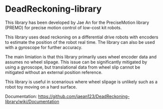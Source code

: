 # DeadReckoning-library

This library has been developed by Jae An for the PreciseMotion library (PREMO) for precise motion control of low-cost kit robots.

This library uses dead reckoning on a differential drive robots with encoders to estimate the position of the robot real time. The library can also be used with a gyroscope for further accuracy.

The main limiation is that this library primarily uses wheel encoder data and assumes no wheel slipage. 
This issue can be significantly mitigated by using a gyroscope, but translational data from wheel slip cannot be mitigated without an external position reference.

This library is useful in scenarious where wheel slipage is unlikely such as a robot toy moving on a hard surface.

Documentation:
https://github.com/jaean123/DeadReckoning-library/wiki/Documentation
